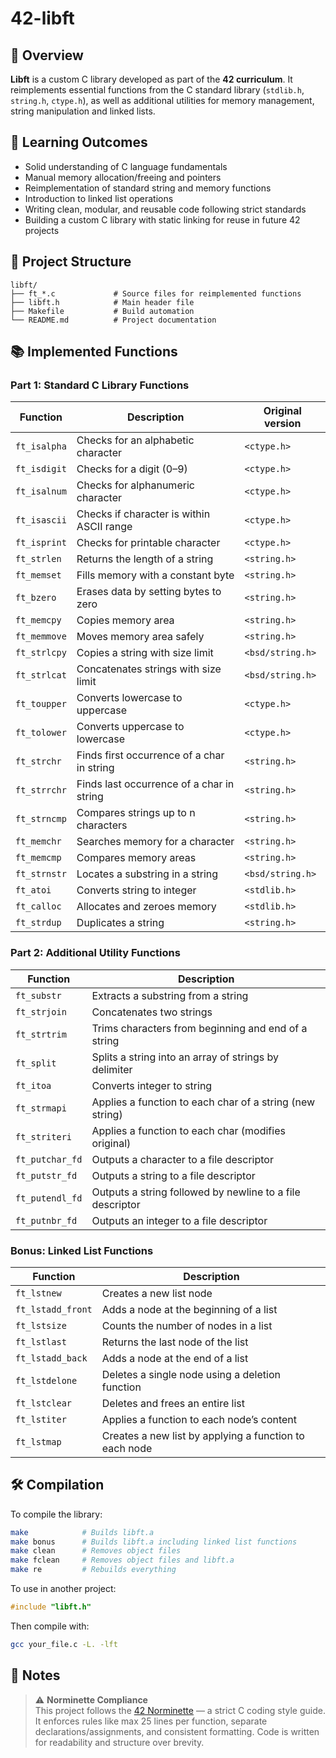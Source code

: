 # 42-libft

## 📖 Overview
**Libft** is a custom C library developed as part of the **42 curriculum**. It reimplements essential functions from the C standard library (`stdlib.h`, `string.h`, `ctype.h`), as well as additional utilities for memory management, string manipulation and linked lists. 

## 🧠 Learning Outcomes

- Solid understanding of C language fundamentals
- Manual memory allocation/freeing and pointers
- Reimplementation of standard string and memory functions
- Introduction to linked list operations
- Writing clean, modular, and reusable code following strict standards
- Building a custom C library with static linking for reuse in future 42 projects

## 📂 Project Structure

```
libft/
├── ft_*.c             # Source files for reimplemented functions
├── libft.h            # Main header file
├── Makefile           # Build automation
└── README.md          # Project documentation
```

## 📚 Implemented Functions

### Part 1: Standard C Library Functions

| Function        | Description                                  | Original version |
|-----------------|----------------------------------------------|------------------|
| `ft_isalpha`    | Checks for an alphabetic character           | `<ctype.h>`      |
| `ft_isdigit`    | Checks for a digit (0–9)                     | `<ctype.h>`      |
| `ft_isalnum`    | Checks for alphanumeric character            | `<ctype.h>`      |
| `ft_isascii`    | Checks if character is within ASCII range    | `<ctype.h>`      |
| `ft_isprint`    | Checks for printable character               | `<ctype.h>`      |
| `ft_strlen`     | Returns the length of a string               | `<string.h>`     |
| `ft_memset`     | Fills memory with a constant byte            | `<string.h>`     |
| `ft_bzero`      | Erases data by setting bytes to zero         | `<string.h>`     |
| `ft_memcpy`     | Copies memory area                           | `<string.h>`     |
| `ft_memmove`    | Moves memory area safely                     | `<string.h>`     |
| `ft_strlcpy`    | Copies a string with size limit              | `<bsd/string.h>` |
| `ft_strlcat`    | Concatenates strings with size limit         | `<bsd/string.h>` |
| `ft_toupper`    | Converts lowercase to uppercase              | `<ctype.h>`      |
| `ft_tolower`    | Converts uppercase to lowercase              | `<ctype.h>`      |
| `ft_strchr`     | Finds first occurrence of a char in string   | `<string.h>`     |
| `ft_strrchr`    | Finds last occurrence of a char in string    | `<string.h>`     |
| `ft_strncmp`    | Compares strings up to n characters          | `<string.h>`     |
| `ft_memchr`     | Searches memory for a character              | `<string.h>`     |
| `ft_memcmp`     | Compares memory areas                        | `<string.h>`     |
| `ft_strnstr`    | Locates a substring in a string              | `<bsd/string.h>` |
| `ft_atoi`       | Converts string to integer                   | `<stdlib.h>`     |
| `ft_calloc`     | Allocates and zeroes memory                  | `<stdlib.h>`     |
| `ft_strdup`     | Duplicates a string                          | `<string.h>`     |


### Part 2: Additional Utility Functions

| Function         | Description                                              |
|------------------|----------------------------------------------------------|
| `ft_substr`      | Extracts a substring from a string                       |
| `ft_strjoin`     | Concatenates two strings                                 |
| `ft_strtrim`     | Trims characters from beginning and end of a string      |
| `ft_split`       | Splits a string into an array of strings by delimiter    |
| `ft_itoa`        | Converts integer to string                               |
| `ft_strmapi`     | Applies a function to each char of a string (new string) |
| `ft_striteri`    | Applies a function to each char (modifies original)      |
| `ft_putchar_fd`  | Outputs a character to a file descriptor                 |
| `ft_putstr_fd`   | Outputs a string to a file descriptor                    |
| `ft_putendl_fd`  | Outputs a string followed by newline to a file descriptor|
| `ft_putnbr_fd`   | Outputs an integer to a file descriptor                  |


### Bonus: Linked List Functions

| Function          | Description                                               |
|-------------------|-----------------------------------------------------------|
| `ft_lstnew`       | Creates a new list node                                   |
| `ft_lstadd_front` | Adds a node at the beginning of a list                    |
| `ft_lstsize`      | Counts the number of nodes in a list                      |
| `ft_lstlast`      | Returns the last node of the list                         |
| `ft_lstadd_back`  | Adds a node at the end of a list                          |
| `ft_lstdelone`    | Deletes a single node using a deletion function           |
| `ft_lstclear`     | Deletes and frees an entire list                          |
| `ft_lstiter`      | Applies a function to each node’s content                 |
| `ft_lstmap`       | Creates a new list by applying a function to each node    |

## 🛠️ Compilation

To compile the library:

```bash
make            # Builds libft.a
make bonus      # Builds libft.a including linked list functions
make clean      # Removes object files
make fclean     # Removes object files and libft.a
make re         # Rebuilds everything
```

To use in another project:

```c
#include "libft.h"
```

Then compile with:

```bash
gcc your_file.c -L. -lft
```

## 📌 Notes

> ⚠️ **Norminette Compliance**  
> This project follows the [42 Norminette](https://github.com/42School/norminette) — a strict C coding style guide. It enforces rules like max 25 lines per function, separate declarations/assignments, and consistent formatting. Code is written for readability and structure over brevity.
